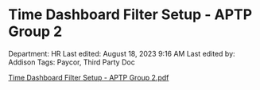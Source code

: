 # Time Dashboard Filter Setup - APTP Group 2

Department: HR
Last edited: August 18, 2023 9:16 AM
Last edited by: Addison
Tags: Paycor, Third Party Doc

[Time Dashboard Filter Setup - APTP Group 2.pdf](Time_Dashboard_Filter_Setup_-_APTP_Group_2.pdf)